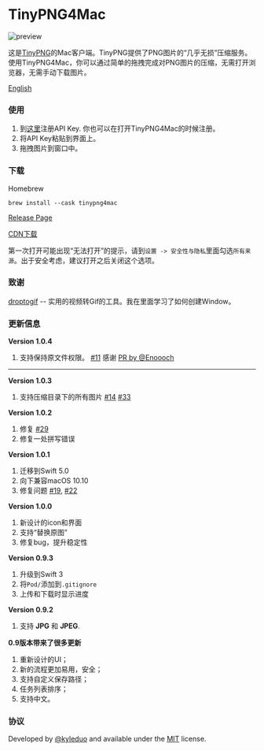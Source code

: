 # TinyPNG4Mac
![preview](./preview/preview.png)

这是[TinyPNG](https://tinypng.com)的Mac客户端。TinyPNG提供了PNG图片的“几乎无损”压缩服务。使用TinyPNG4Mac，你可以通过简单的拖拽完成对PNG图片的压缩，无需打开浏览器，无需手动下载图片。

[English](./README.md)



### 使用

1. 到[这里](https://tinypng.com/developers)注册API Key. 你也可以在打开TinyPNG4Mac的时候注册。
2. 将API Key粘贴到界面上。
3. 拖拽图片到窗口中。




### 下载

Homebrew

```
brew install --cask tinypng4mac
```

[Release Page](https://github.com/kyleduo/TinyPNG4Mac/releases) 

[CDN下载](https://static.kyleduo.com/project/release/tinypng4mac/tinypng4mac_1_0_4.zip)

第一次打开可能出现“无法打开”的提示，请到`设置 -> 安全性与隐私`里面勾选`所有来源`。出于安全考虑，建议打开之后关闭这个选项。

### 致谢

[droptogif](https://github.com/mortenjust/droptogif) -- 实用的视频转Gif的工具。我在里面学习了如何创建Window。

### 更新信息

**Version 1.0.4**

1. 支持保持原文件权限。 [#11](https://github.com/kyleduo/TinyPNG4Mac/issues/11) 感谢 [PR by @Enoooch](https://github.com/kyleduo/TinyPNG4Mac/pull/40) 

----

**Version 1.0.3**

1. 支持压缩目录下的所有图片 [#14](https://github.com/kyleduo/TinyPNG4Mac/issues/14) [#33](https://github.com/kyleduo/TinyPNG4Mac/issues/33)

**Version 1.0.2**

1. 修复 [#29](https://github.com/kyleduo/TinyPNG4Mac/issues/29)
2. 修复一处拼写错误

**Version 1.0.1**

1. 迁移到Swift 5.0
2. 向下兼容macOS 10.10
3. 修复问题  [#19](https://github.com/kyleduo/TinyPNG4Mac/issues/19), [#22](https://github.com/kyleduo/TinyPNG4Mac/issues/22)

**Version 1.0.0**

1. 新设计的icon和界面
2. 支持“替换原图”
3. 修复bug，提升稳定性

**Version 0.9.3**

1. 升级到Swift 3
2. 将`Pod/`添加到`.gitignore`
3. 上传和下载时显示进度

**Version 0.9.2**

1. 支持 **JPG** 和 **JPEG**.

**0.9版本带来了很多更新**

1. 重新设计的UI；
2. 新的流程更加易用，安全；
3. 支持自定义保存路径；
4. 任务列表排序；
5. 支持中文。

### 协议

Developed by [@kyleduo](https://github.com/kyleduo) and available under the [MIT](http://opensource.org/licenses/MIT) license.

